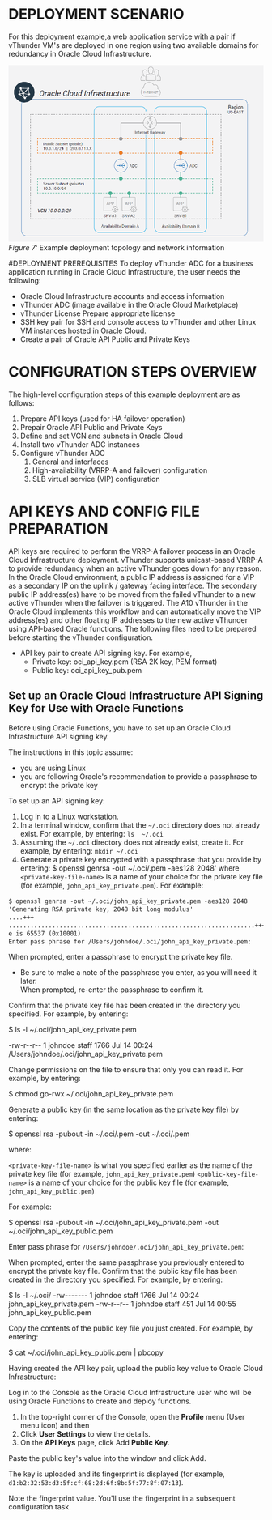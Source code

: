 # DEPLOYMENT SCENARIO
For this deployment example,a web application service with a pair if vThunder VM's are deployed in one region using two available domains for redundancy in Oracle Cloud Infrastructure.

![Deployment Scenario](./images/Deployment_Senario.png)
_Figure 7:_ Example deployment topology and network information

#DEPLOYMENT PREREQUISITES
To deploy vThunder ADC for a business application running in Oracle Cloud Infrastructure, the user needs the following:
* Oracle Cloud Infrastructure accounts and access information
* vThunder ADC (image available in the Oracle Cloud Marketplace)
* vThunder License Prepare appropriate license
* SSH key pair for SSH and console access to vThunder and other Linux VM instances hosted in Oracle Cloud.
* Create a pair of Oracle API Public and Private Keys

# CONFIGURATION STEPS OVERVIEW
The high-level configuration steps of this example deployment are as follows:
1. Prepare API keys (used for HA failover operation)
1. Prepair Oracle API Public and Private Keys
1. Define and set VCN and subnets in Oracle Cloud
1. Install two vThunder ADC instances
1. Configure vThunder ADC
   1. General and interfaces
   1. High-availability (VRRP-A and failover) configuration
   1. SLB virtual service (VIP) configuration
# API KEYS AND CONFIG FILE PREPARATION
API keys are required to perform the VRRP-A failover process in an Oracle Cloud Infrastructure deployment. vThunder supports unicast-based VRRP-A to provide redundancy when an active vThunder goes down for any reason. In the Oracle Cloud environment, a public IP address is assigned for a VIP as a secondary IP on the uplink / gateway facing interface. The secondary public IP address(es) have to be moved from the failed vThunder to a new active vThunder when the failover is triggered. The A10 vThunder in the Oracle Cloud implements this workflow and can automatically move the VIP address(es) and other floating IP addresses to the new active vThunder using API-based Oracle functions.
The following files need to be prepared before starting the vThunder configuration.

* API key pair to create API signing key. For example,
  * Private key: oci_api_key.pem (RSA 2K key, PEM format)
  * Public key: oci_api_key_pub.pem

## Set up an Oracle Cloud Infrastructure API Signing Key for Use with Oracle Functions
Before using Oracle Functions, you have to set up an Oracle Cloud Infrastructure API signing key.

The instructions in this topic assume:

  * you are using Linux
  * you are following Oracle's recommendation to provide a passphrase to encrypt the private key

To set up an API signing key:

1. Log in to a Linux workstation.
1. In a terminal window, confirm that the `~/.oci` directory does not already exist. For example, by entering:
`ls  ~/.oci`
1. Assuming the `~/.oci` directory does not already exist, create it. For example, by entering:
`mkdir ~/.oci`
1. Generate a private key encrypted with a passphrase that you provide by entering:
$ openssl genrsa -out ~/.oci/<private-key-file-name>.pem -aes128 2048'
where `<private-key-file-name>` is a name of your choice for the private key file (for example, `john_api_key_private.pem`).
For example:
```
$ openssl genrsa -out ~/.oci/john_api_key_private.pem -aes128 2048
'Generating RSA private key, 2048 bit long modulus'
....+++
....................................................................+++
e is 65537 (0x10001)
Enter pass phrase for /Users/johndoe/.oci/john_api_key_private.pem:
```
When prompted, enter a passphrase to encrypt the private key file. 
* Be sure to make a note of the passphrase you enter, as you will need it later.  
When prompted, re-enter the passphrase to confirm it.

Confirm that the private key file has been created in the directory you specified. For example, by entering:

$ ls -l ~/.oci/john_api_key_private.pem

-rw-r--r-- 1 johndoe staff 1766 Jul 14 00:24 /Users/johndoe/.oci/john_api_key_private.pem

Change permissions on the file to ensure that only you can read it. For example, by entering:

$ chmod go-rwx ~/.oci/john_api_key_private.pem

   Generate a public key (in the same location as the private key file) by entering:

$ openssl rsa -pubout -in ~/.oci/<private-key-file-name>.pem -out ~/.oci/<public-key-file-name>.pem

where:

`<private-key-file-name>` is what you specified earlier as the name of the private key file (for example, `john_api_key_private.pem`)
`<public-key-file-name>` is a name of your choice for the public key file (for example, `john_api_key_public.pem`)

For example:

$ openssl rsa -pubout -in ~/.oci/john_api_key_private.pem -out ~/.oci/john_api_key_public.pem

Enter pass phrase for `/Users/johndoe/.oci/john_api_key_private.pem`:

When prompted, enter the same passphrase you previously entered to encrypt the private key file.
Confirm that the public key file has been created in the directory you specified. For example, by entering:

$ ls -l ~/.oci/
-rw------- 1 johndoe staff 1766 Jul 14 00:24 john_api_key_private.pem
-rw-r--r-- 1 johndoe staff 451 Jul 14 00:55 john_api_key_public.pem

Copy the contents of the public key file you just created. For example, by entering:

$ cat ~/.oci/john_api_key_public.pem | pbcopy

Having created the API key pair, upload the public key value to Oracle Cloud Infrastructure:

Log in to the Console as the Oracle Cloud Infrastructure user who will be using Oracle Functions to create and deploy functions.

1. In the top-right corner of the Console, open the **Profile** menu (User menu icon) and then
1. Click **User Settings** to view the details.
1. On the **API Keys** page, click Add **Public Key**.

Paste the public key's value into the window and click Add.

The key is uploaded and its fingerprint is displayed (for example, `d1:b2:32:53:d3:5f:cf:68:2d:6f:8b:5f:77:8f:07:13`).

Note the fingerprint value. You'll use the fingerprint in a subsequent configuration task.
